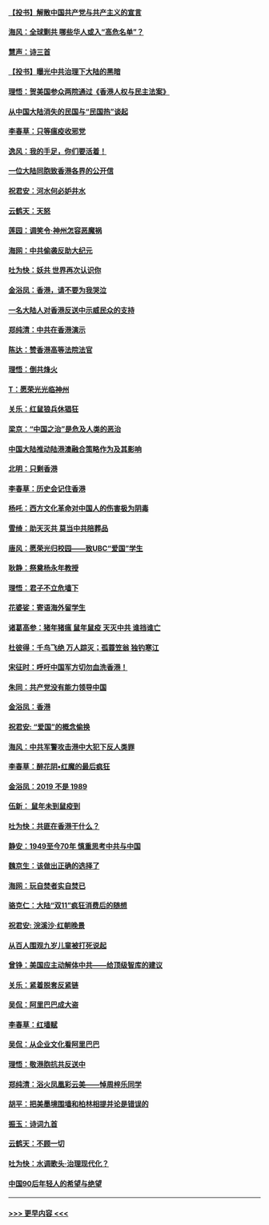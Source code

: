 #### [【投书】解散中国共产党与共产主义的宣言](../pages/nsc993/n11679177.md?t=11251955) 
#### [海风：全球剿共 哪些华人或入“高危名单”？](../pages/nsc993/n11678617.md?t=11251955) 
#### [慧声：诗三首](../pages/nsc993/n11678848.md?t=11251955) 
#### [【投书】曝光中共治理下大陆的黑暗](../pages/nsc993/n11678674.md?t=11251955) 
#### [理悟：贺美国参众两院通过《香港人权与民主法案》](../pages/nsc993/n11678104.md?t=11251955) 
#### [从中国大陆消失的民国与“民国热”谈起](../pages/nsc993/n11678075.md?t=11251955) 
#### [李春草：只等瘟疫收邪党](../pages/nsc993/n11677308.md?t=11251955) 
#### [逸风：我的手足，你们要活着！](../pages/nsc993/n11676352.md?t=11251955) 
#### [一位大陆同胞致香港各界的公开信](../pages/nsc993/n11675761.md?t=11251955) 
#### [祝君安：河水何必妒井水](../pages/nsc993/n11675746.md?t=11251955) 
#### [云鹤天：天怒](../pages/nsc993/n11675718.md?t=11251955) 
#### [莲园：调笑令‧神州怎容恶魔祸](../pages/nsc993/n11675648.md?t=11251955) 
#### [海网：中共偷袭反助大纪元](../pages/nsc993/n11673515.md?t=11251955) 
#### [吐为快：妖共 世界再次认识你](../pages/nsc993/n11673506.md?t=11251955) 
#### [金浴凤：香港，请不要为我哭泣](../pages/nsc993/n11673248.md?t=11251955) 
#### [一名大陆人对香港反送中示威民众的支持](../pages/nsc993/n11672615.md?t=11251955) 
#### [郑纯清：中共在香港演示](../pages/nsc993/n11670539.md?t=11251955) 
#### [陈达：赞香港高等法院法官](../pages/nsc993/n11669542.md?t=11251955) 
#### [理悟：倒共烽火](../pages/nsc993/n11668844.md?t=11251955) 
#### [T：愿荣光光临神州](../pages/nsc993/n11668421.md?t=11251955) 
#### [关乐：红鼠狼兵休猖狂](../pages/nsc993/n11668378.md?t=11251955) 
#### [梁京：“中国之治”是危及人类的恶治](../pages/nsc993/n11668328.md?t=11251955) 
#### [中国大陆推动陆港澳融合策略作为及其影响](../pages/nsc993/n11668157.md?t=11251955) 
#### [北明：只剩香港](../pages/nsc993/n11668002.md?t=11251955) 
#### [李春草：历史会记住香港](../pages/nsc993/n11667927.md?t=11251955) 
#### [杨吒：西方文化革命对中国人的伤害极为阴毒](../pages/nsc993/n11664521.md?t=11251955) 
#### [雪绮：助天灭共 莫当中共陪葬品](../pages/nsc993/n11662650.md?t=11251955) 
#### [唐风：愿荣光归校园——致UBC“爱国”学生](../pages/nsc993/n11662194.md?t=11251955) 
#### [耿静：祭奠杨永年教授](../pages/nsc993/n11662514.md?t=11251955) 
#### [理悟：君子不立危墙下](../pages/nsc993/n11662172.md?t=11251955) 
#### [花婆娑：寄语海外留学生](../pages/nsc993/n11662121.md?t=11251955) 
#### [诸葛高参：猪年猪瘟 鼠年鼠疫 天灭中共 谁挡谁亡](../pages/nsc993/n11661980.md?t=11251955) 
#### [杜彼得：千鸟飞绝 万人踪灭；孤蓑笠翁 独钓寒江](../pages/nsc993/n11661170.md?t=11251955) 
#### [宋征时：呼吁中国军方切勿血洗香港！](../pages/nsc993/n11415318.md?t=11251955) 
#### [朱同：共产党没有能力领导中国](../pages/nsc993/n11660421.md?t=11251955) 
#### [金浴凤：香港](../pages/nsc993/n11660419.md?t=11251955) 
#### [祝君安: “爱国”的概念偷换](../pages/nsc993/n11659706.md?t=11251955) 
#### [海风：中共军警攻击港中大犯下反人类罪](../pages/nsc993/n11659632.md?t=11251955) 
#### [李春草：醉花阴•红魔的最后疯狂](../pages/nsc993/n11659287.md?t=11251955) 
#### [金浴凤：2019 不是 1989](../pages/nsc993/n11657663.md?t=11251955) 
#### [伍新： 鼠年未到鼠疫到](../pages/nsc993/n11655098.md?t=11251955) 
#### [吐为快：共匪在香港干什么？](../pages/nsc993/n11654891.md?t=11251955) 
#### [静安：1949至今70年 慎重思考中共与中国](../pages/nsc993/n11651244.md?t=11251955) 
#### [魏京生：该做出正确的选择了](../pages/nsc993/n11653084.md?t=11251955) 
#### [海网：玩自焚者实自焚已](../pages/nsc993/n11652423.md?t=11251955) 
#### [骆克仁：大陆“双11”疯狂消费后的随想](../pages/nsc993/n11652305.md?t=11251955) 
#### [祝君安: 浣溪沙·红朝晚景](../pages/nsc993/n11652258.md?t=11251955) 
#### [从百人围观九岁儿童被打死说起](../pages/nsc993/n11651030.md?t=11251955) 
#### [曾铮：美国应主动解体中共——给顶级智库的建议](../pages/nsc993/n11649888.md?t=11251955) 
#### [关乐：紧着脱套反紧链](../pages/nsc993/n11649069.md?t=11251955) 
#### [吴侃：阿里巴巴成大盗](../pages/nsc993/n11645523.md?t=11251955) 
#### [李春草：红墙赋](../pages/nsc993/n11646389.md?t=11251955) 
#### [吴侃：从企业文化看阿里巴巴](../pages/nsc993/n11645476.md?t=11251955) 
#### [理悟：敬港胞抗共反送中](../pages/nsc993/n11645466.md?t=11251955) 
#### [郑纯清：浴火凤凰彩云美——悼周梓乐同学](../pages/nsc993/n11645155.md?t=11251955) 
#### [胡平：把美墨境围墙和柏林相提并论是错误的](../pages/nsc993/n11645134.md?t=11251955) 
#### [振玉：诗词九首](../pages/nsc993/n11644081.md?t=11251955) 
#### [云鹤天：不顾一切](../pages/nsc993/n11643508.md?t=11251955) 
#### [吐为快：水调歌头·治理现代化？](../pages/nsc993/n11643485.md?t=11251955) 
#### [中国90后年轻人的希望与绝望](../pages/nsc993/n11642317.md?t=11251955) 

----
#### [ >>> 更早内容 <<< ](../indexes/nsc993-earlier.md)
